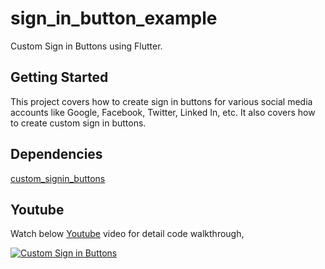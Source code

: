 # sign_in_button_example

Custom Sign in Buttons using Flutter.

## Getting Started

This project covers how to create sign in buttons for various social media accounts like Google, Facebook, Twitter, Linked In, etc. It also covers how to create custom sign in buttons.

## Dependencies

[custom_signin_buttons](https://pub.dev/packages/custom_signin_buttons)

## Youtube

Watch below [Youtube](https://www.youtube.com/watch?v=xSNu-1nKNEQ) video for detail code walkthrough,

[![Custom Sign in Buttons](https://img.youtube.com/vi/xSNu-1nKNEQ/0.jpg)](https://www.youtube.com/watch?v=xSNu-1nKNEQ)

